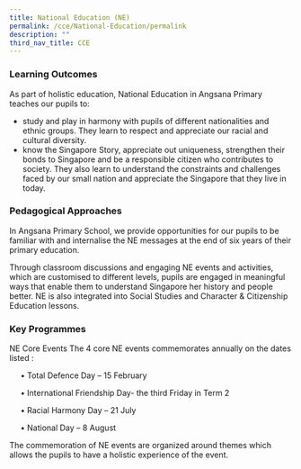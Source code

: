 ```yaml
---
title: National Education (NE)
permalink: /cce/National-Education/permalink
description: ""
third_nav_title: CCE
---
```




### Learning Outcomes

As part of holistic education, National Education in Angsana Primary teaches our pupils to:

*   study and play in harmony with pupils of different nationalities and ethnic groups. They learn to respect and appreciate our racial and cultural diversity.
*   know the Singapore Story, appreciate out uniqueness, strengthen their bonds to Singapore and be a responsible citizen who contributes to society. They also learn to understand the constraints and challenges faced by our small nation and appreciate the Singapore that they live in today.

### Pedagogical Approaches

In Angsana Primary School, we provide opportunities for our pupils to be familiar with and internalise the NE messages at the end of six years of their primary education. 

Through classroom discussions and engaging NE events and activities, which are customised to different levels, pupils are engaged in meaningful ways that enable them to understand Singapore her history and people better. NE is also integrated into Social Studies and Character & Citizenship Education lessons.

### Key Programmes

NE Core Events The 4 core NE events commemorates annually on the dates listed :

     • Total Defence Day – 15 February

     • International Friendship Day- the third Friday in Term 2 

     • Racial Harmony Day – 21 July 

     • National Day – 8 August 

The commemoration of NE events are organized around themes which allows the pupils to have a holistic experience of the event.